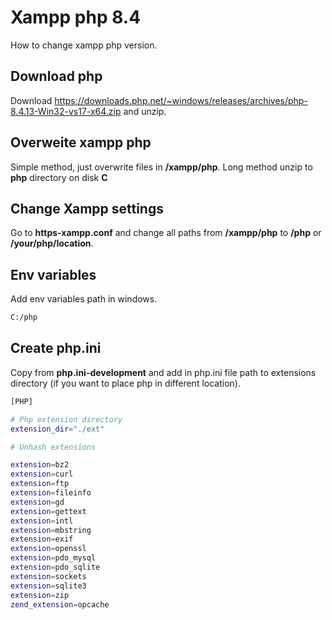 # Xampp php 8.4
How to change xampp php version.

## Download php

Download https://downloads.php.net/~windows/releases/archives/php-8.4.13-Win32-vs17-x64.zip and unzip.

## Overweite xampp php

Simple method, just overwrite files in **/xampp/php**. Long method unzip to **php** directory on disk **C**

## Change Xampp settings

Go to **https-xampp.conf** and change all paths from **/xampp/php** to **/php** or **/your/php/location**.

## Env variables

Add env variables path in windows.

```sh
C:/php
```

## Create php.ini

Copy from **php.ini-development** and add in php.ini file path to extensions directory (if you want to place php in different location).

```sh
[PHP]

# Php extension directory
extension_dir="./ext"

# Unhash extensions

extension=bz2
extension=curl
extension=ftp
extension=fileinfo
extension=gd
extension=gettext
extension=intl
extension=mbstring
extension=exif
extension=openssl
extension=pdo_mysql
extension=pdo_sqlite
extension=sockets
extension=sqlite3
extension=zip
zend_extension=opcache
```
